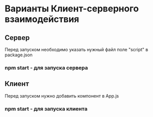 # Варианты Клиент-серверного взаимодействия

## Сервер

Перед запуском необходимо указать нужный файл поле "script" в package.json

### npm start - для запуска сервера

## Клиент

Перед запуском нужно добавить компонент в App.js

### npm start - для запуска клиента

